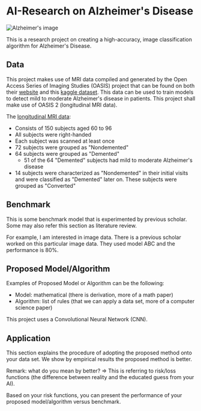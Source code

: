 # AI-Research on Alzheimer's Disease

![Alzheimer's image](https://www.nia.nih.gov/sites/default/files/2017-09/alzheimers-animation-hero.jpg)

This is a research project on creating a high-accuracy, image classification algorithm for Alzheimer's Disease. 

## Data

This project makes use of MRI data compiled and generated by the Open Access Series of Imaging Studies (OASIS) project that can be found on both their [website](https://www.oasis-brains.org/) and this [kaggle dataset](https://www.kaggle.com/jboysen/mri-and-alzheimers). This data can be used to train models to detect mild to moderate Alzheimer's disease in patients. This project shall make use of OASIS 2 (longitudinal MRI data).

The [longitudinal MRI data](http://www.oasis-brains.org/pdf/oasis_longitudinal.csv):

* Consists of 150 subjects aged 60 to 96
* All subjects were right-handed
* Each subject was scanned at least once
* 72 subjects were grouped as "Nondemented"
* 64 subjects were grouped as "Demented"
  * 51 of the 64 "Demented" subjects had mild to moderate Alzheimer's disease
* 14 subjects were characterized as "Nondemented" in their initial visits and were classified as "Demented" later on. These subjects were grouped as "Converted"
</li>
  

  

## Benchmark

This is some benchmark model that is experimented by previous scholar. Some may also refer this section as literature review. 

For example, I am interested in image data. There is a previous scholar worked on this particular image data. They used model ABC and the performance is 80%. 

## Proposed Model/Algorithm

Examples of Proposed Model or Algorithm can be the following:
- Model: mathematical (there is derivation, more of a math paper)
- Algorithm: list of rules (that we can apply a data set, more of a computer science paper)

This project uses a Convolutional Neural Network (CNN). 

## Application

This section explains the procedure of adopting the proposed method onto your data set. We show by empirical results the proposed method is better. 

Remark: what do you mean by better? => This is referring to risk/loss functions (the difference between reality and the educated guess from your AI).

Based on your risk functions, you can present the performance of your proposed model/algorithm versus benchmark.
